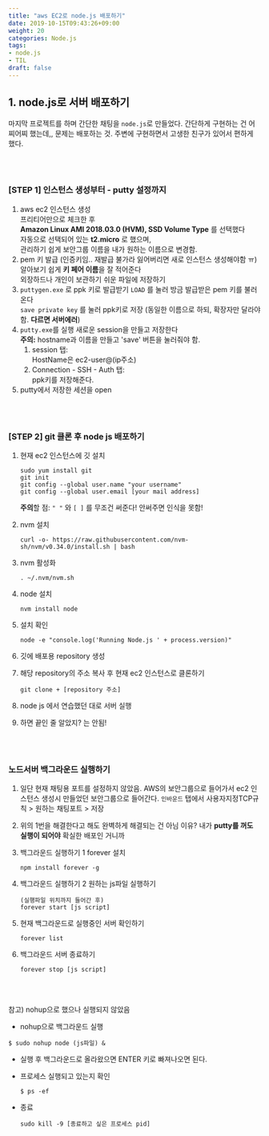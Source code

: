 ```yaml
---
title: "aws EC2로 node.js 배포하기"
date: 2019-10-15T09:43:26+09:00
weight: 20
categories: Node.js
tags: 
- node.js
- TIL
draft: false
---
```


## 1. node.js로 서버 배포하기

마지막 프로젝트를 하며 간단한 채팅을 `node.js`로 만들었다. 간단하게 구현하는 건 어찌어찌 했는데,, 문제는 배포하는 것. 주변에 구현하면서 고생한 친구가 있어서 편하게 했다. 

<br><br>

### [STEP 1] 인스턴스 생성부터 - putty 설정까지

1. aws ec2 인스턴스 생성  
   프리티어만으로 체크한 후   
   **Amazon Linux AMI 2018.03.0 (HVM), SSD Volume Type** 를 선택했다  
   자동으로 선택되어 있는 **t2.micro** 로 했으며,  
   관리하기 쉽게 보안그룹 이름을 내가 원하는 이름으로 변경함.
2. pem 키 발급 (인증키임.. 재발급 불가라 잃어버리면 새로 인스턴스 생성해야함 ㅠ)  
   알아보기 쉽게 **키 페어 이름**을 잘 적어준다  
   외장하드나 개인이 보관하기 쉬운 파일에 저장하기
3. `puttygen.exe` 로 ppk 키로 발급받기
   `LOAD` 를 눌러 방금 발급받은 pem 키를 불러온다  
   `save private key` 를 눌러 ppk키로 저장 (동일한 이름으로 하되, 확장자만 달라야 함. **다르면 서버에러**)
4. `putty.exe`를 실행 새로운 session을 만들고 저장한다  
   **주의:** hostname과 이름을 만들고 'save' 버튼을 눌러줘야 함.   
   1) session 탭:   
        HostName은 ec2-user@(ip주소)  
   2) Connection - SSH - Auth 탭:  
        ppk키를 저장해준다. 
5. putty에서 저장한 세션을 open



<br>

<br>

### [STEP 2] git 클론 후 node js 배포하기

1. 현재 ec2 인스턴스에 깃 설치  

   ```
   sudo yum install git
   git init
   git config --global user.name "your username"
   git config --global user.email [your mail address]
   ```

   **주의**할 점: `" "` 와  `[ ]` 를 무조건 써준다! 안써주면 인식을 못함!

   

2. nvm 설치   

   ```
   curl -o- https://raw.githubusercontent.com/nvm-sh/nvm/v0.34.0/install.sh | bash
   ```

   

3. nvm 활성화  

   ```
   . ~/.nvm/nvm.sh
   ```

   

4. node 설치  

   ```
   nvm install node
   ```

   

5. 설치 확인   

   ```
   node -e "console.log('Running Node.js ' + process.version)"
   ```

   

6. 깃에 배포용 repository 생성

7. 해당 repository의 주소 복사 후 현재 ec2 인스턴스로 클론하기

   ```
   git clone + [repository 주소]
   ```

   

8. node js 에서 연습했던 대로 서버 실행

9. 하면 끝인 줄 알았지? 는 안됨!

<br><br>

### 노드서버 백그라운드 실행하기

1. 일단 현재 채팅용 포트를 설정하지 않았음. 
   AWS의 보안그룹으로 들어가서 ec2 인스턴스 생성시 만들었던 보안그룹으로 들어간다. 
   `인바운드` 탭에서 사용자지정TCP규칙 > 원하는 채팅포트 > 저장

2. 위의 1번을 해결한다고 해도 완벽하게 해결되는 건 아님
   이유? 내가 **putty를 꺼도 실행이 되어야** 확실한 배포인 거니까

3. 백그라운드 실행하기 1 forever 설치

   ```
   npm install forever -g
   ```

   

4. 백그라운드 실행하기 2 원하는 js파일 실행하기

   ```
   (실행파일 위치까지 들어간 후) 
   forever start [js script]
   ```

   

5. 현재 백그라운드로 실행중인 서버 확인하기

   ```
   forever list
   ```

   

6. 백그라운드 서버 종료하기

   ```
   forever stop [js script]
   ```

   

<br><br>

참고) nohup으로 했으나 실행되지 않았음 

- nohup으로 백그라운드 실행

```
$ sudo nohup node (js파일) &
```

- 실행 후 백그라운드로 올라왔으면 ENTER 키로 빠져나오면 된다.

- 프로세스 실행되고 있는지 확인

  ```
  $ ps -ef
  ```

- 종료

  ```
  sudo kill -9 [종료하고 싶은 프로세스 pid]
  ```

  

<br><br>

